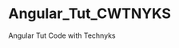 # Angular_Tut_CWTNYKS
Angular Tut Code with Technyks

<!-- Note:- -->
<!-- Angular_Tut_CWTNYKS\first-app-ngmodule>
ng serve -o --port 4201 -->


<!-- Timestamps: -->
<!-- 41:26 - NgModule vs Standalone -->
<!-- 42:22 - Create Angular ngModule Project -->
<!-- 44:54 - Run ngModule Project in different port - Compare File Structure -->
<!-- 01:07:00 - Play around with projects -->
<!-- 01:24:00 - Create Component (Home Component), Understand “export” keyword, Routing & Navigation -->
<!-- 01:43:44 - Create About Component - Routing & Navigation -->
<!-- 01:59:34 - Lazy loading - Routing & Navigation -->
<!-- 02:01:24 - Create Admin Component -->
<!-- 02:07:08 - Install & Setup Bootstrap -->
<!-- 02:33:11 - Forms in Angular with form validation -->
<!-- 02:40:09 - Add Navbar (Header Component) -->
<!-- 02:44:43 - Design Home Component -->
<!-- 02:52:48 - Add Courses Component -->
<!-- 03:08:49 - ngIf, ngFor, @if, @for, ngSwitch vs @switch, @defer, @Input & @Output decorators -->
<!-- 03:14:33 - Use of localStorage (to store & fetch courses) and Enum -->
<!-- 03:28:56 - Spread Operator, Add & Fetch Courses using localStorage in Admin & Courses Component -->
<!-- 03:56:00 - Add Bootstrap Icons & Delete Course from Admin Component -->
<!-- 04:03:27 - Add Footer -->
<!-- 04:13:40 - Restructure project & optimise code for better code readability -->
<!-- 04:21:39 - Design About Component -->
<!-- 04:26:15 - Interfaces -->
<!-- 04:41:02 - Services in Angular (Create course service for CRUD with RxJS) -->